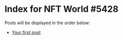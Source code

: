 # Index for NFT World #5428
Posts will be displayed in the order below:

- [Your first post](./001-first.md)

